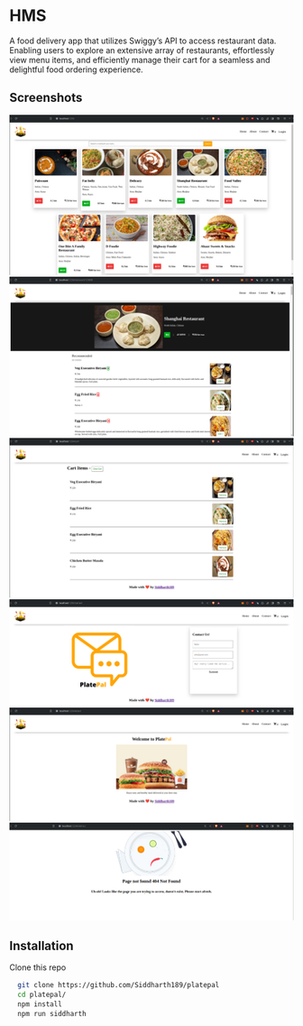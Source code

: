 # HMS

A food delivery app that utilizes Swiggy’s API to access
restaurant data.
Enabling users to explore an extensive array of restaurants,
effortlessly view menu items, and efficiently manage their cart
for a seamless and delightful food ordering experience.

## Screenshots

<!-- https://github.com/Siddharth189/platepal/blob/main/screenshots/about_page.png -->

![Home Page](https://github.com/Siddharth189/platepal/blob/main/screenshots/home_page.png)
![Restraunt Page](https://github.com/Siddharth189/platepal/blob/main/screenshots/restraunt_page.png)
![Cart](https://github.com/Siddharth189/platepal/blob/main/screenshots/cart_page.png)
![Contact](https://github.com/Siddharth189/platepal/blob/main/screenshots/contact_page.png)
![About](https://github.com/Siddharth189/platepal/blob/main/screenshots/about_page.png)
![Error](https://github.com/Siddharth189/platepal/blob/main/screenshots/error_page.png)

## Installation

Clone this repo

```bash
  git clone https://github.com/Siddharth189/platepal
  cd platepal/
  npm install
  npm run siddharth
```

